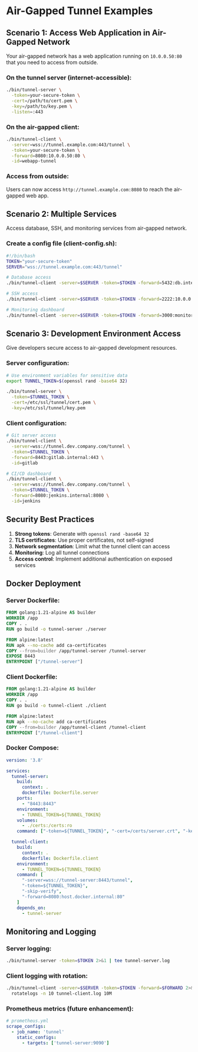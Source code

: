 # Air-Gapped Tunnel Examples

## Scenario 1: Access Web Application in Air-Gapped Network

Your air-gapped network has a web application running on `10.0.0.50:80` that you need to access from outside.

### On the tunnel server (internet-accessible):
```bash
./bin/tunnel-server \
  -token=your-secure-token \
  -cert=/path/to/cert.pem \
  -key=/path/to/key.pem \
  -listen=:443
```

### On the air-gapped client:
```bash
./bin/tunnel-client \
  -server=wss://tunnel.example.com:443/tunnel \
  -token=your-secure-token \
  -forward=8080:10.0.0.50:80 \
  -id=webapp-tunnel
```

### Access from outside:
Users can now access `http://tunnel.example.com:8080` to reach the air-gapped web app.

## Scenario 2: Multiple Services

Access database, SSH, and monitoring services from air-gapped network.

### Create a config file (client-config.sh):
```bash
#!/bin/bash
TOKEN="your-secure-token"
SERVER="wss://tunnel.example.com:443/tunnel"

# Database access
./bin/tunnel-client -server=$SERVER -token=$TOKEN -forward=5432:db.internal:5432 -id=db &

# SSH access
./bin/tunnel-client -server=$SERVER -token=$TOKEN -forward=2222:10.0.0.10:22 -id=ssh &

# Monitoring dashboard
./bin/tunnel-client -server=$SERVER -token=$TOKEN -forward=3000:monitoring.internal:3000 -id=monitoring &
```

## Scenario 3: Development Environment Access

Give developers secure access to air-gapped development resources.

### Server configuration:
```bash
# Use environment variables for sensitive data
export TUNNEL_TOKEN=$(openssl rand -base64 32)

./bin/tunnel-server \
  -token=$TUNNEL_TOKEN \
  -cert=/etc/ssl/tunnel/cert.pem \
  -key=/etc/ssl/tunnel/key.pem
```

### Client configuration:
```bash
# Git server access
./bin/tunnel-client \
  -server=wss://tunnel.dev.company.com/tunnel \
  -token=$TUNNEL_TOKEN \
  -forward=8443:gitlab.internal:443 \
  -id=gitlab

# CI/CD dashboard
./bin/tunnel-client \
  -server=wss://tunnel.dev.company.com/tunnel \
  -token=$TUNNEL_TOKEN \
  -forward=8080:jenkins.internal:8080 \
  -id=jenkins
```

## Security Best Practices

1. **Strong tokens**: Generate with `openssl rand -base64 32`
2. **TLS certificates**: Use proper certificates, not self-signed
3. **Network segmentation**: Limit what the tunnel client can access
4. **Monitoring**: Log all tunnel connections
5. **Access control**: Implement additional authentication on exposed services

## Docker Deployment

### Server Dockerfile:
```dockerfile
FROM golang:1.21-alpine AS builder
WORKDIR /app
COPY . .
RUN go build -o tunnel-server ./server

FROM alpine:latest
RUN apk --no-cache add ca-certificates
COPY --from=builder /app/tunnel-server /tunnel-server
EXPOSE 8443
ENTRYPOINT ["/tunnel-server"]
```

### Client Dockerfile:
```dockerfile
FROM golang:1.21-alpine AS builder
WORKDIR /app
COPY . .
RUN go build -o tunnel-client ./client

FROM alpine:latest
RUN apk --no-cache add ca-certificates
COPY --from=builder /app/tunnel-client /tunnel-client
ENTRYPOINT ["/tunnel-client"]
```

### Docker Compose:
```yaml
version: '3.8'

services:
  tunnel-server:
    build:
      context: .
      dockerfile: Dockerfile.server
    ports:
      - "8443:8443"
    environment:
      - TUNNEL_TOKEN=${TUNNEL_TOKEN}
    volumes:
      - ./certs:/certs:ro
    command: ["-token=${TUNNEL_TOKEN}", "-cert=/certs/server.crt", "-key=/certs/server.key"]

  tunnel-client:
    build:
      context: .
      dockerfile: Dockerfile.client
    environment:
      - TUNNEL_TOKEN=${TUNNEL_TOKEN}
    command: [
      "-server=wss://tunnel-server:8443/tunnel",
      "-token=${TUNNEL_TOKEN}",
      "-skip-verify",
      "-forward=8080:host.docker.internal:80"
    ]
    depends_on:
      - tunnel-server
```

## Monitoring and Logging

### Server logging:
```bash
./bin/tunnel-server -token=$TOKEN 2>&1 | tee tunnel-server.log
```

### Client logging with rotation:
```bash
./bin/tunnel-client -server=$SERVER -token=$TOKEN -forward=$FORWARD 2>&1 | \
  rotatelogs -n 10 tunnel-client.log 10M
```

### Prometheus metrics (future enhancement):
```yaml
# prometheus.yml
scrape_configs:
  - job_name: 'tunnel'
    static_configs:
      - targets: ['tunnel-server:9090']
```